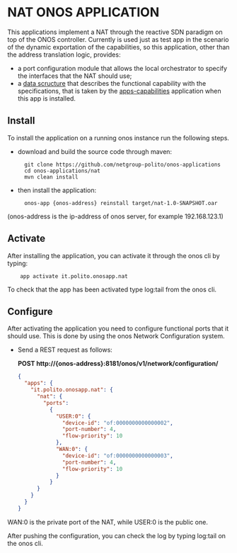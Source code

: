 # NAT ONOS APPLICATION

This applications implement a NAT through the reactive SDN paradigm on top of the ONOS controller.
Currently is used just as test app in the scenario of the dynamic exportation of the capabilities, so this application, other than the address translation logic, provides:
- a port configuration module that allows the local orchestrator to specify the interfaces that the NAT should use;
- a [data scructure](tools/functional_capability.json) that describes the functional capability with the specifications, that is taken by the [apps-capabilities](../apps-capabilities/) application when this app is installed.

## Install
To install the application on a running onos instance run the following steps.

- download and build the source code through maven:

        git clone https://github.com/netgroup-polito/onos-applications
        cd onos-applications/nat
        mvn clean install

- then install the application:

        onos-app {onos-address} reinstall target/nat-1.0-SNAPSHOT.oar

(onos-address is the ip-address of onos server, for example 192.168.123.1)


## Activate
After installing the application, you can activate it through the onos cli by typing:

        app activate it.polito.onosapp.nat

To check that the app has been activated type log:tail from the onos cli.


## Configure
After activating the application you need to configure functional ports that it should use. This is done by using the onos Network Configuration system.

- Send a REST request as follows:

    **POST http://{onos-address}:8181/onos/v1/network/configuration/**

    ```json
    {
      "apps": {
        "it.polito.onosapp.nat": {
          "nat": {
            "ports":
              {
                "USER:0": {
                  "device-id": "of:0000000000000002",
                  "port-number": 4,
                  "flow-priority": 10
                },
                "WAN:0": {
                  "device-id": "of:0000000000000003",
                  "port-number": 4,
                  "flow-priority": 10
                }
              }
          }
        }
      }
    }
    ```
WAN:0 is the private port of the NAT, while USER:0 is the public one.

After pushing the configuration, you can check the log by typing log:tail on the onos cli.
